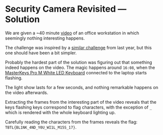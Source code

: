 # Security Camera Revisited &mdash; Solution

We are given a ~40 minute
[video](https://drive.google.com/file/d/1xc8POr3KggG-t7cnrkjdvkLPcx9kAYW-/view)
of an office workstation in which seemingly nothing interesting happens.

The challenge was inspired by a [similar
challenge](https://github.com/blockhousetech/TBTL-CTF/tree/master/2023/Misc/security_camera)
from last year, but this one should have been a bit simpler.

Probably the hardest part of the solution was figuring out that something
indeed happens on the video. The magic happens around `16:08`, when the
[MasterKeys Pro M White LED
Keyboard](https://www.coolermaster.com/catalog/peripheral/keyboards/masterkeys-pro-m-white/)
connected to the laptop starts flashing.

The light show lasts for a few seconds, and nothing remarkable happens on the
video afterwards.

Extracting the frames from the interesting part of the video reveals that the
keys flashing keys correspond to flag characters, with the exception of `_`
which is rendered with the whole keyboard lighting up.

Carefully reading the characters from the frames reveals the flag:
`TBTL{BL1NK_4ND_Y0U_WI1L_M15S_17}`.
